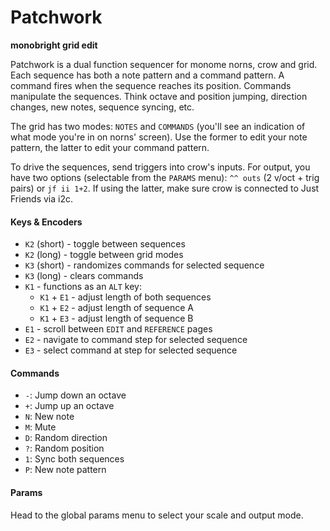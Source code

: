 # Patchwork

**monobright grid edit**

Patchwork is a dual function sequencer for monome norns, crow and grid. Each sequence has both a note pattern and a command pattern. A command fires when the sequence reaches its position. Commands manipulate the sequences. Think octave and position jumping, direction changes, new notes, sequence syncing, etc. 

The grid has two modes: `NOTES` and `COMMANDS` (you'll see an indication of what mode you're in on norns' screen). Use the former to edit your note pattern, the latter to edit your command pattern. 

To drive the sequences, send triggers into crow's inputs. For output, you have two options (selectable from the `PARAMS` menu): `^^ outs` (2 v/oct + trig pairs) or `jf ii 1+2`. If using the latter, make sure crow is connected to Just Friends via i2c. 

#### Keys & Encoders

- `K2` (short) - toggle between sequences
- `K2` (long) - toggle between grid modes
- `K3` (short) - randomizes commands for selected sequence
- `K3` (long) - clears commands
- `K1` - functions as an `ALT` key:
  - `K1` + `E1` - adjust length of both sequences
  - `K1` + `E2` - adjust length of sequence A
  - `K1` + `E3` - adjust length of sequence B
- `E1` - scroll between `EDIT` and `REFERENCE` pages
- `E2` - navigate to command step for selected sequence
- `E3` - select command at step for selected sequence

#### Commands

- `-`: Jump down an octave 
- `+`: Jump up an octave 
- `N`: New note 
- `M`: Mute 
- `D`: Random direction 
- `?`: Random position 
- `1`: Sync both sequences 
- `P`: New note pattern 

#### Params

Head to the global params menu to select your scale and output mode. 


